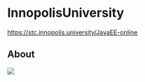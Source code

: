 # InnopolisUniversity

https://stc.innopolis.university/JavaEE-online

## About

![](https://stc.innopolis.university/upload/landing/a4a/удостоверение_о_повышении_квалификации@2x.png)
